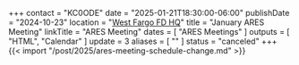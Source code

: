 +++
contact = "KC0ODE"
date = "2025-01-21T18:30:00-06:00"
publishDate = "2024-10-23"
location = "[West Fargo FD HQ](/places/west-fargo-fire-department-headquarters/)"
title = "January ARES Meeting"
linkTitle = "ARES Meeting"
dates = [ "ARES Meetings" ]
outputs = [ "HTML", "Calendar" ]
update = 3
aliases = [ "" ]
status = "canceled"
+++
{{< import "/post/2025/ares-meeting-schedule-change.md" >}}

